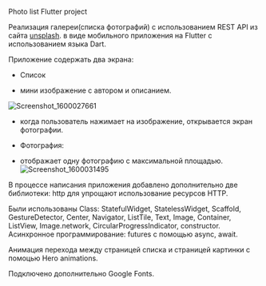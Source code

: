 Photo list
Flutter project

Реализация галереи(списка фотографий) с использованием REST API из сайта <a href="https://unsplash.com/">unsplash</a>.  в виде мобильного приложения на Flutter с использованием языка Dart.

Приложение содержать два экрана:
* Список
- мини изображение с автором и описанием.<br>

![Screenshot_1600027661](https://user-images.githubusercontent.com/47691558/93027736-b8016000-f617-11ea-9107-3269dc5e8756.png)

- когда пользователь нажимает на изображение, открывается экран фотографии.<br>
* Фотография:
- отображает одну фотографию с максимальной площадью.<br>
![Screenshot_1600031495](https://user-images.githubusercontent.com/47691558/93028808-fe0df200-f61e-11ea-902f-f1c7a11d019b.png)

В процессе написания приложения добавлено дополнительно две библиотеки:
http для упрощают использование ресурсов HTTP.

Были использованы Class: StatefulWidget, StatelessWidget, Scaffold, GestureDetector, Center, Navigator, ListTile, Text, Image, Container, ListView, Image.network, CircularProgressIndicator, constructor.<br>
Асинхронное программирование: futures с помощью async, await.

Анимация перехода между страницей списка и страницей картинки с помоцью Hero animations.

Подключено дополнительно Google Fonts.
